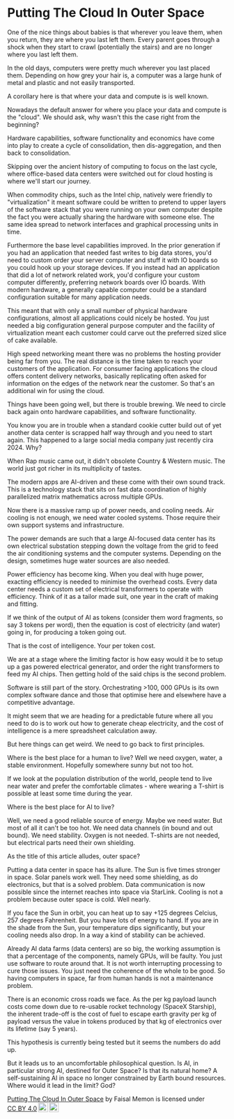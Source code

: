# Putting The Cloud In Outer Space

One of the nice things about babies is that wherever you leave them, when you return, they are where you last left them.  Every parent goes through a shock when they start to crawl (potentially the stairs) and are no longer where you last left them.

In the old days, computers were pretty much wherever you last placed them.  Depending on how grey your hair is, a computer was a large hunk of metal and plastic and not easily transported.

A corollary here is that where your data and compute is is well known.

Nowadays the default answer for where you place your data and compute is the "cloud".  We should ask, why wasn't this the case right from the beginning?

Hardware capabilities, software functionality and economics have come into play to create a cycle of consolidation, then dis-aggregation, and then back to consolidation.

Skipping over the ancient history of computing to focus on the last cycle, where office-based data centers were switched out for cloud hosting is where we'll start our journey.

When commodity chips, such as the Intel chip, natively were friendly to "virtualization" it meant software could be written to pretend to upper layers of the software stack that you were running
on your own computer despite the fact you were actually sharing the hardware with someone else.  The same idea spread to network interfaces and graphical processing units in time.

Furthermore the base level capabilities improved.  In the prior generation if you had an application that needed fast writes to big data stores, you'd need to custom order your server computer
and stuff it with IO boards so you could hook up your storage devices.  If you instead had an application that did a lot of network related work, you'd configure your custom computer
differently, preferring network boards over IO boards.  With modern hardware, a generally capable computer could be a standard configuration suitable for many application needs.

This meant that with only a small number of physical hardware configurations, almost all applications could nicely be hosted.  You just needed a big configuration general purpose computer and
the facility of virtualization meant each customer could carve out the preferred sized slice of cake available.

High speed networking meant there was no problems the hosting provider being far from you.  The real distance is the time taken to reach your customers of the application.  For consumer
facing applications the cloud offers content delivery networks, basically replicating often asked for information on the edges of the network near the customer.  So that's an additional win for
using the cloud.

Things have been going well, but there is trouble brewing.  We need to circle back again onto hardware capabilities, and software functionality.

You know you are in trouble when a standard cookie cutter build out of yet another data center is scrapped half way through and you need to start again.  This happened to a large social media company just
recently cira 2024.  Why?

When Rap music came out, it didn't obsolete Country & Western music.  The world just got richer in its multiplicity of tastes.

The modern apps are AI-driven and these come with their own sound track.  This is a technology stack that sits on fast data coordination of highly parallelized matrix mathematics across multiple GPUs.

Now there is a massive ramp up of power needs, and cooling needs.  Air cooling is not enough, we need water cooled systems.  Those require their own support systems and infrastructure.

The power demands are such that a large AI-focused data center has its own electrical substation stepping down the voltage from the grid to feed the air conditioning systems and the computer systems.
Depending on the design, sometimes huge water sources are also needed.

Power efficiency has become king.  When you deal with huge power, exacting efficiency is needed to minimise the overhead costs.  Every data center needs a custom set of electrical transformers to operate
with efficiency.  Think of it as a tailor made suit, one year in the craft of making and fitting.

If we think of the output of AI as tokens (consider them word fragments, so say 3 tokens per word), then the equation is cost of electricity (and water) going in, for producing a token going out.

That is the cost of intelligence.  Your per token cost.

We are at a stage where the limiting factor is how easy would it be to setup up a gas powered electrical generator, and order the right transformers to feed my AI chips.  Then getting hold of the said chips is the second problem.

Software is still part of the story.  Orchestrating >100, 000 GPUs is its own complex software dance and those that optimise here and elsewhere have a competitive advantage.

It might seem that we are heading for a predictable future where all you need to do is to work out how to generate cheap electricity, and the cost of intelligence is a mere spreadsheet calculation away.

But here things can get weird.  We need to go back to first principles.

Where is the best place for a human to live?  Well we need oxygen, water, a stable environment.  Hopefully somewhere sunny but not too hot.

If we look at the population distribution of the world, people tend to live near water and prefer the comfortable climates - where wearing a T-shirt is possible at least some time during the year.

Where is the best place for AI to live?

Well, we need a good reliable source of energy.  Maybe we need water.  But most of all it can't be too hot.  We need data channels (in bound and out bound).  We need stability.  Oxygen is not needed.  T-shirts are not needed, but electrical parts need their own shielding.

As the title of this article alludes, outer space?

Putting a data center in space has its allure.  The Sun is five times stronger in space.  Solar panels work well.  They need some shielding, as do electronics, but that is a solved problem.
Data communication is now possible since the internet reaches into space via StarLink.  Cooling is not a problem because outer space is cold.  Well nearly.

If you face the Sun in orbit, you can heat up to say +125 degrees Celcius, 257 degrees Fahrenheit.  But you have lots of energy to hand.
If you are in the shade from the Sun, your temperature dips significantly, but your cooling needs also drop.
In a way a kind of stability can be achieved.

Already AI data farms (data centers) are so big, the working assumption is that a percentage of the components, namely GPUs, will be faulty.  You just use software to route around that.  It is not worth
interrupting processing to cure those issues.  You just need the coherence of the whole to be good.  So having computers in space, far from human hands is not a maintenance problem.

There is an economic cross roads we face.  As the per kg payload launch costs come down due to re-usable rocket technology (SpaceX Starship), the inherent trade-off is the cost of fuel to escape earth gravity per kg of payload versus the value in tokens produced by that kg of electronics over its lifetime (say 5 years).

This hypothesis is currently being tested but it seems the numbers do add up.

But it leads us to an uncomfortable philosophical question.  Is AI, in particular strong AI, destined for Outer Space?  Is that its natural home?  A self-sustaining AI in space no longer
constrained by Earth bound resources.  Where would it lead in the limit?  God?

<p xmlns:cc="http://creativecommons.org/ns#" xmlns:dct="http://purl.org/dc/terms/"><a property="dct:title" rel="cc:attributionURL" href="https://github.com/faisalmemon/articles/blob/main/Putting_The_Cloud_In_Outer_Space.md">Putting The Cloud In Outer Space</a> by <span property="cc:attributionName">Faisal Memon</span> is licensed under <a href="https://creativecommons.org/licenses/by/4.0/?ref=chooser-v1" target="_blank" rel="license noopener noreferrer" style="display:inline-block;">CC BY 4.0<img style="height:22px!important;margin-left:3px;vertical-align:text-bottom;" src="https://mirrors.creativecommons.org/presskit/icons/cc.svg?ref=chooser-v1" alt=""><img style="height:22px!important;margin-left:3px;vertical-align:text-bottom;" src="https://mirrors.creativecommons.org/presskit/icons/by.svg?ref=chooser-v1" alt=""></a></p>

